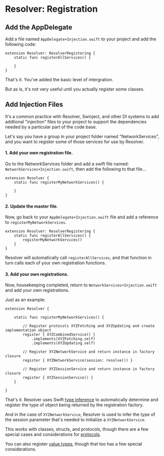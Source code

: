 #  Resolver: Registration

## Add the AppDelegate

Add a file named `AppDelegate+Injection.swift` to your project and add the following code:

```
extension Resolver: ResolverRegistering {
    static func registerAllServices() {

    }
}
```

That's it. You've added the basic level of intergration.

But as is, it's not very useful until you actually register some classes.

## Add Injection Files

It's a common practice with Resolver, Swinject, and other DI systems to add addtional "injection" files to your project to support the dependencies needed by a particular part of the code base.

Let's say you have a group in your project folder named "NetworkServices", and you want to register some of those services for use by Resolver.

#### 1. Add your own registration file.

Go to the NetworkServices folder and add a swift file named: `NetworkServices+Injection.swift`, then add the following to that file...

```
extension Resolver {
    static func registerMyNetworkServices() {

    }
}
```

#### 2. Update the master file.

Now, go back to your  `AppDelegate+Injection.swift` file and add a reference to `registerMyNetworkServices`.

```
extension Resolver: ResolverRegistering {
    static func registerAllServices() {
        registerMyNetworkServices()
    }
}
```

Resolver will automatically call `registerAllServices`, and that function in turn calls each of your own registration functions.

#### 3. Add your own registrations.

Now, housekeeping completed, return to  `NetworkServices+Injection.swift` and add your own registrations.

Just as an example:

```
extension Resolver {

    static func registerMyNetworkServices() {

        // Register protocols XYZFetching and XYZUpdating and create implementation object
        register { XYZCombinedService() }
            .implements(XYZFetching.self)
            .implements(XYZUpdating.self)

        // Register XYZNetworkService and return instance in factory closure
        register { XYZNetworkService(session: resolve()) }

        // Register XYZSessionService and return instance in factory closure
        register { XYZSessionService() }
    }
    
}
```

That's it. Resolver uses  Swift [type inference](Types.md) to automatically determine and register the type of object being returned by the registration factory.

And in the case of `XYZNetworkService`, Resolver is used to infer the type of the session parameter that's needed to initialize a `XYZNetworkService`.

This works with classes, structs, and protocols, though there are a few special cases and considerations for [protocols](Protocols.md).

You can also register [value types](Names.md), though that too has a few special considerations.

